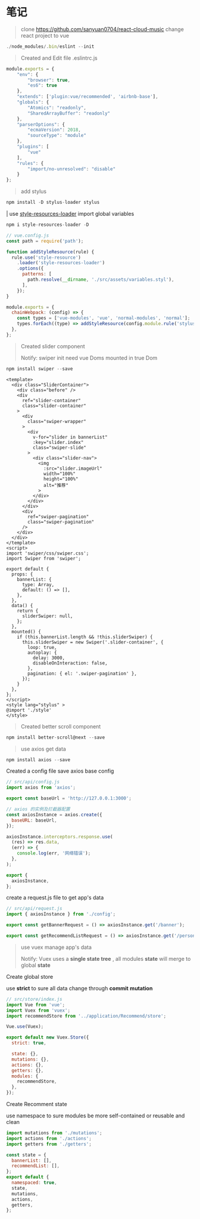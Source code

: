 # 笔记
> clone https://github.com/sanyuan0704/react-cloud-music change react project to vue
```javascript
./node_modules/.bin/eslint --init
```

> Created and Edit file .eslintrc.js

```javascript
module.exports = {
    "env": {
        "browser": true,
        "es6": true
    },
    "extends": ['plugin:vue/recommended', 'airbnb-base'],
    "globals": {
        "Atomics": "readonly",
        "SharedArrayBuffer": "readonly"
    },
    "parserOptions": {
        "ecmaVersion": 2018,
        "sourceType": "module"
    },
    "plugins": [
        "vue"
    ],
    "rules": {
        "import/no-unresolved": "disable"
    }
};
```

> add stylus

```javascript
npm install -D stylus-loader stylus
```

| use [style-resources-loader](https://github.com/yenshih/style-resources-loader) import global variables

```javascript
npm i style-resources-loader -D
```



```javascript
// vue.config.js
const path = require('path');

function addStyleResource(rule) {
  rule.use('style-resource')
    .loader('style-resources-loader')
    .options({
      patterns: [
        path.resolve(__dirname, './src/assets/variables.styl'),
      ],
    });
}

module.exports = {
  chainWebpack: (config) => {
    const types = ['vue-modules', 'vue', 'normal-modules', 'normal'];
    types.forEach((type) => addStyleResource(config.module.rule('stylus').oneOf(type)));
  },
};

```

> Created slider component
>
> Notify: swiper init need vue Doms mounted in true Dom

```javascript
npm install swiper --save
```

```vue
<template>
  <div class="SliderContainer">
    <div class="before" />
    <div
      ref="slider-container"
      class="slider-container"
    >
      <div
        class="swiper-wrapper"
      >
        <div
          v-for="slider in bannerList"
          :key="slider.index"
          class="swiper-slide"
        >
          <div class="slider-nav">
            <img
              :src="slider.imageUrl"
              width="100%"
              height="100%"
              alt="推荐"
            >
          </div>
        </div>
      </div>
      <div
        ref="swiper-pagination"
        class="swiper-pagination"
      />
    </div>
  </div>
</template>
<script>
import 'swiper/css/swiper.css';
import Swiper from 'swiper';

export default {
  props: {
    bannerList: {
      type: Array,
      default: () => [],
    },
  },
  data() {
    return {
      sliderSwiper: null,
    };
  },
  mounted() {
    if (this.bannerList.length && !this.sliderSwiper) {
      this.sliderSwiper = new Swiper('.slider-container', {
        loop: true,
        autoplay: {
          delay: 3000,
          disableOnInteraction: false,
        },
        pagination: { el: '.swiper-pagination' },
      });
    }
  },
};
</script>
<style lang="stylus" >
@import './style'
</style>
```

> Created better scroll component

```javascript
npm install better-scroll@next --save
```

> use axios get data

```javascript
npm install axios --save
```

Created a config file save axios base config

```javascript
// src/api/config.js
import axios from 'axios';

export const baseUrl = 'http://127.0.0.1:3000';

// axios 的实例及拦截器配置
const axiosInstance = axios.create({
  baseURL: baseUrl,
});

axiosInstance.interceptors.response.use(
  (res) => res.data,
  (err) => {
    console.log(err, '网络错误');
  },
);

export {
  axiosInstance,
};

```

create a request.js file to get app's data

```javascript
// src/api/request.js
import { axiosInstance } from './config';

export const getBannerRequest = () => axiosInstance.get('/banner');

export const getRecommendListRequest = () => axiosInstance.get('/personalized');

```



> use vuex manage app's data
>
> Notify: Vuex uses a **single state tree** , all modules **state** will merge to global **state** 

Create global store

use **strict** to sure all data change through **commit** **mutation**

```javascript
// src/store/index.js
import Vue from 'vue';
import Vuex from 'vuex';
import recommendStore from '../application/Recommend/store';

Vue.use(Vuex);

export default new Vuex.Store({
  strict: true,

  state: {},
  mutations: {},
  actions: {},
  getters: {},
  modules: {
    recommendStore,
  },
});

```

Create Recomment state

use namespace to sure modules  be more self-contained or reusable  and clean

```javascript
import mutations from './mutations';
import actions from './actions';
import getters from './getters';

const state = {
  bannerList: [],
  recommendList: [],
};
export default {
  namespaced: true,
  state,
  mutations,
  actions,
  getters,
};

```



